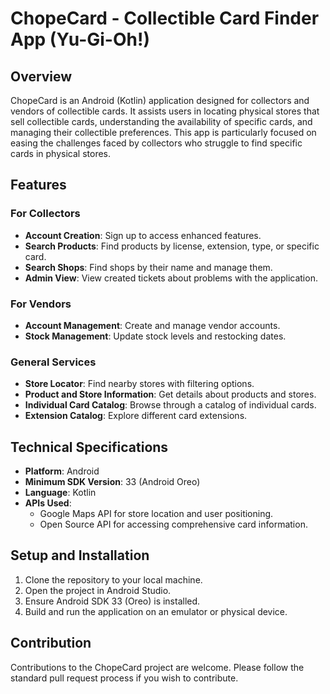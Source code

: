 # ChopeCard - Collectible Card Finder App (Yu-Gi-Oh!)

## Overview

ChopeCard is an Android (Kotlin) application designed for collectors and vendors of collectible cards. It assists users in locating physical stores that sell collectible cards, understanding the availability of specific cards, and managing their collectible preferences. This app is particularly focused on easing the challenges faced by collectors who struggle to find specific cards in physical stores.

## Features

### For Collectors

- **Account Creation**: Sign up to access enhanced features.
- **Search Products**: Find products by license, extension, type, or specific card.
- **Search Shops**: Find shops by their name and manage them.
- **Admin View**: View created tickets about problems with the application.

### For Vendors

- **Account Management**: Create and manage vendor accounts.
- **Stock Management**: Update stock levels and restocking dates.

### General Services

- **Store Locator**: Find nearby stores with filtering options.
- **Product and Store Information**: Get details about products and stores.
- **Individual Card Catalog**: Browse through a catalog of individual cards.
- **Extension Catalog**: Explore different card extensions.

## Technical Specifications

- **Platform**: Android
- **Minimum SDK Version**: 33 (Android Oreo)
- **Language**: Kotlin
- **APIs Used**:
  - Google Maps API for store location and user positioning.
  - Open Source API for accessing comprehensive card information.

## Setup and Installation

1. Clone the repository to your local machine.
2. Open the project in Android Studio.
3. Ensure Android SDK 33 (Oreo) is installed.
4. Build and run the application on an emulator or physical device.

## Contribution

Contributions to the ChopeCard project are welcome. Please follow the standard pull request process if you wish to contribute.
